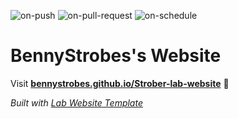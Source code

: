 
  ![on-push](../../actions/workflows/on-push.yaml/badge.svg)
  ![on-pull-request](../../actions/workflows/on-pull-request.yaml/badge.svg)
  ![on-schedule](../../actions/workflows/on-schedule.yaml/badge.svg)

  # BennyStrobes's Website

  Visit **[bennystrobes.github.io/Strober-lab-website](https://bennystrobes.github.io/Strober-lab-website)** 🚀

  _Built with [Lab Website Template](https://greene-lab.gitbook.io/lab-website-template-docs)_
